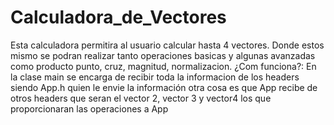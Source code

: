 # Calculadora_de_Vectores
Esta calculadora permitira al usuario calcular hasta 4 vectores. Donde estos mismo se podran realizar tanto operaciones basicas y algunas avanzadas como producto punto, cruz, magnitud, normalizacion.
¿Com funciona?: En la clase main se encarga de recibir toda la informacion de los headers siendo App.h quien le envie la información otra cosa es que App recibe de otros headers que seran el vector 2, vector 3 y vector4 los que proporcionaran las operaciones a App
